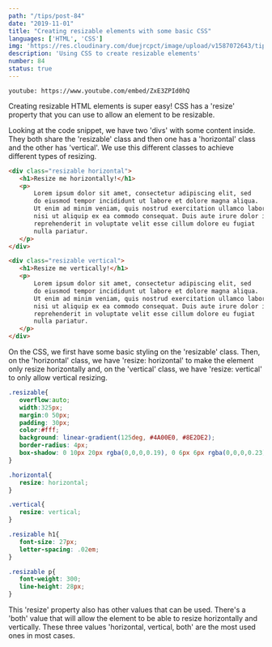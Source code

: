 ```yaml
---
path: "/tips/post-84"
date: "2019-11-01"
title: "Creating resizable elements with some basic CSS"
languages: ['HTML', 'CSS']
img: 'https://res.cloudinary.com/duejrcpct/image/upload/v1587072643/tips/84-1_yp47xx.png'
description: 'Using CSS to create resizable elements'
number: 84
status: true
---
```


`youtube: https://www.youtube.com/embed/ZxE3ZPId0hQ`

Creating resizable HTML elements is super easy! CSS has a 'resize' property that you can use to allow an element to be resizable.

Looking at the code snippet, we have two 'divs' with some content inside. They both share the 'resizable' class and then one has a 'horizontal' class and the other has 'vertical'. We use this different classes to achieve different types of resizing.

 ```html
<div class="resizable horizontal">
    <h1>Resize me horizontally!</h1>
    <p>
        Lorem ipsum dolor sit amet, consectetur adipiscing elit, sed
        do eiusmod tempor incididunt ut labore et dolore magna aliqua.
        Ut enim ad minim veniam, quis nostrud exercitation ullamco laboris
        nisi ut aliquip ex ea commodo consequat. Duis aute irure dolor in
        reprehenderit in voluptate velit esse cillum dolore eu fugiat
        nulla pariatur.
    </p>
</div>

<div class="resizable vertical">
    <h1>Resize me vertically!</h1>
    <p>
        Lorem ipsum dolor sit amet, consectetur adipiscing elit, sed
        do eiusmod tempor incididunt ut labore et dolore magna aliqua.
        Ut enim ad minim veniam, quis nostrud exercitation ullamco laboris
        nisi ut aliquip ex ea commodo consequat. Duis aute irure dolor in
        reprehenderit in voluptate velit esse cillum dolore eu fugiat
        nulla pariatur.
    </p>
</div>
 ```

On the CSS, we first have some basic styling on the 'resizable' class. Then, on the 'horizontal' class, we have 'resize: horizontal' to make the element only resize horizontally and, on the 'vertical' class, we have 'resize: vertical' to only allow vertical resizing.

 ```css
.resizable{
    overflow:auto;
    width:325px;
    margin:0 50px;
    padding: 30px;
    color:#fff;
    background: linear-gradient(125deg, #4A00E0, #8E2DE2);
    border-radius: 4px;
    box-shadow: 0 10px 20px rgba(0,0,0,0.19), 0 6px 6px rgba(0,0,0,0.23);
}

.horizontal{
    resize: horizontal;
}

.vertical{
    resize: vertical;
}

.resizable h1{
    font-size: 27px;
    letter-spacing: .02em;
}

.resizable p{
    font-weight: 300;
    line-height: 28px;
}
 ```

This 'resize' property also has other values that can be used. There's a 'both' value that will allow the element to be able to resize horizontally and vertically.
These three values 'horizontal, vertical, both' are the most used ones in most cases.
